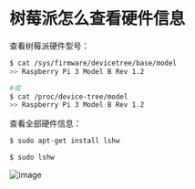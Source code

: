 # 树莓派怎么查看硬件信息

查看树莓派硬件型号：
```sh
$ cat /sys/firmware/devicetree/base/model
>> Raspberry Pi 3 Model B Rev 1.2

#或
$ cat /proc/device-tree/model
>> Raspberry Pi 3 Model B Rev 1.2
```

查看全部硬件信息：
```sh
$ sudo apt-get install lshw

$ sudo lshw
```
![image](https://user-images.githubusercontent.com/14041622/45688695-a4d06c80-bb84-11e8-9bda-9b4830f6d36c.png)
